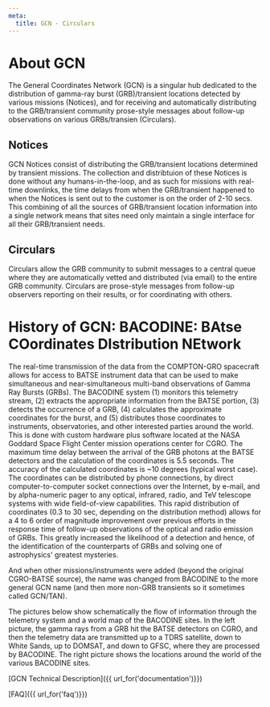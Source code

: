 ```yaml
---
meta:
  title: GCN - Circulars
---
```


About GCN
=========

The General Coordinates Network (GCN) is a singular hub dedicated to the distribution of gamma-ray burst (GRB)/transient locations detected by various missions (Notices), and for receiving and automatically distributing to the GRB/transient community prose-style messages about follow-up observations on various GRBs/transien (Circulars).

Notices
-------

GCN Notices consist of distributing the GRB/transient locations determined by transient missions. The collection and distribtuion of these Notices is done without any humans-in-the-loop, and as such for missions with real-time downlinks, the time delays from when the GRB/transient happened to when the Notices is sent out to the customer is on the order of 2-10 secs. This combining of all the sources of GRB/transient location information into a single network means that sites need only maintain a single interface for all their GRB/transient needs.

Circulars
---------

Circulars allow the GRB community to submit messages to a central queue where they are automatically vetted and distributed (via email) to the entire GRB community. Circulars are prose-style messages from follow-up observers reporting on their results, or for coordinating with others.

History of GCN: BACODINE: BAtse COordinates DIstribution NEtwork
================================================================

The real-time transmission of the data from the COMPTON-GRO spacecraft allows for access to BATSE instrument data that can be used to make simultaneous and near-simultaneous multi-band observations of Gamma Ray Bursts (GRBs). The BACODINE system (1) monitors this telemetry stream, (2) extracts the appropriate information from the BATSE portion, (3) detects the occurrence of a GRB, (4) calculates the approximate coordinates for the burst, and (5) distributes those coordinates to instruments, observatories, and other interested parties around the world. This is done with custom hardware plus software located at the NASA Goddard Space Flight Center mission operations center for CGRO. The maximum time delay between the arrival of the GRB photons at the BATSE detectors and the calculation of the coordinates is 5.5 seconds. The accuracy of the calculated coordinates is ~10 degrees (typical worst case). The coordinates can be distributed by phone connections, by direct computer-to-computer socket connections over the Internet, by e-mail, and by alpha-numeric pager to any optical, infrared, radio, and TeV telescope systems with wide field-of-view capabilities. This rapid distribution of coordinates (0.3 to 30 sec, depending on the distribution method) allows for a 4 to 6 order of magnitude improvement over previous efforts in the response time of follow-up observations of the optical and radio emission of GRBs. This greatly increased the likelihood of a detection and hence, of the identification of the counterparts of GRBs and solving one of astrophysics' greatest mysteries.

And when other missions/instruments were added (beyond the original CGRO-BATSE source), the name was changed from BACODINE to the more general GCN name (and then more non-GRB transients so it sometimes called GCN/TAN).

The pictures below show schematically the flow of information through the telemetry system and a world map of the BACODINE sites. In the left picture, the gamma rays from a GRB hit the BATSE detectors on CGRO, and then the telemetry data are transmitted up to a TDRS satellite, down to White Sands, up to DOMSAT, and down to GFSC, where they are processed by BACODINE. The right picture shows the locations around the world of the various BACODINE sites.

[GCN Technical Description]({{ url_for('documentation')}})

[FAQ]({{ url_for('faq')}})

